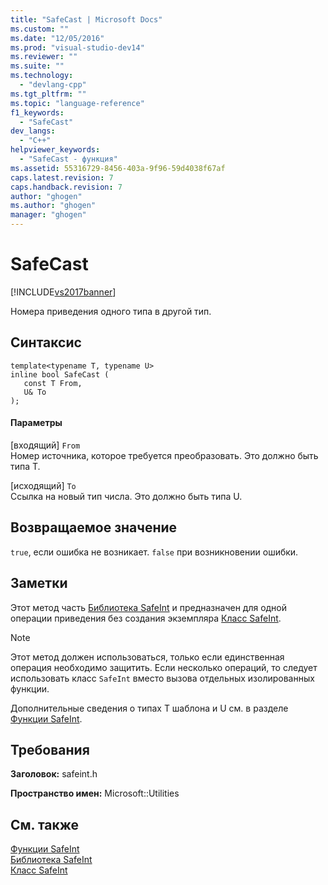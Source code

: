 ```yaml
---
title: "SafeCast | Microsoft Docs"
ms.custom: ""
ms.date: "12/05/2016"
ms.prod: "visual-studio-dev14"
ms.reviewer: ""
ms.suite: ""
ms.technology: 
  - "devlang-cpp"
ms.tgt_pltfrm: ""
ms.topic: "language-reference"
f1_keywords: 
  - "SafeCast"
dev_langs: 
  - "C++"
helpviewer_keywords: 
  - "SafeCast - функция"
ms.assetid: 55316729-8456-403a-9f96-59d4038f67af
caps.latest.revision: 7
caps.handback.revision: 7
author: "ghogen"
ms.author: "ghogen"
manager: "ghogen"
---
```

# SafeCast
[!INCLUDE[vs2017banner](../assembler/inline/includes/vs2017banner.md)]

Номера приведения одного типа в другой тип.  
  
## Синтаксис  
  
```  
template<typename T, typename U>  
inline bool SafeCast (  
   const T From,  
   U& To  
);  
```  
  
#### Параметры  
 \[входящий\] `From`  
 Номер источника, которое требуется преобразовать.  Это должно быть типа T.  
  
 \[исходящий\] `To`  
 Ссылка на новый тип числа.  Это должно быть типа U.  
  
## Возвращаемое значение  
 `true`, если ошибка не возникает. `false` при возникновении ошибки.  
  
## Заметки  
 Этот метод часть [Библиотека SafeInt](../windows/safeint-library.md) и предназначен для одной операции приведения без создания экземпляра [Класс SafeInt](../windows/safeint-class.md).  
  
> [!NOTE]
>  Этот метод должен использоваться, только если единственная операция необходимо защитить.  Если несколько операций, то следует использовать класс `SafeInt` вместо вызова отдельных изолированных функции.  
  
 Дополнительные сведения о типах T шаблона и U см. в разделе [Функции SafeInt](../windows/safeint-functions.md).  
  
## Требования  
 **Заголовок:** safeint.h  
  
 **Пространство имен:** Microsoft::Utilities  
  
## См. также  
 [Функции SafeInt](../windows/safeint-functions.md)   
 [Библиотека SafeInt](../windows/safeint-library.md)   
 [Класс SafeInt](../windows/safeint-class.md)